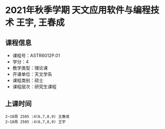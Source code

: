 # 2021年秋季学期 天文应用软件与编程技术 王宇, 王春成






## 课程信息

- 课程号：ASTR6012P.01
- 学分：4
- 教学类型：理论课
- 开课单位：天文学系
- 课程类别：硕士
- 课程层次：研究生课程

## 上课时间

```
2~18周 2505 :4(6,7,8,9) 王春成
2~18周 2505 :4(6,7,8,9) 王宇
```

